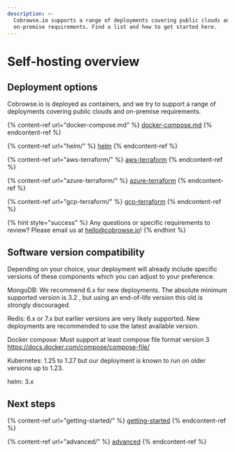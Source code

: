 ```yaml
---
description: >-
  Cobrowse.io supports a range of deployments covering public clouds and
  on-premise requirements. Find a list and how to get started here.
---
```


# Self-hosting overview

## Deployment options

Cobrowse.io is deployed as containers, and we try to support a range of deployments covering public clouds and on-premise requirements.

{% content-ref url="docker-compose.md" %}
[docker-compose.md](docker-compose.md)
{% endcontent-ref %}

{% content-ref url="helm/" %}
[helm](helm/)
{% endcontent-ref %}

{% content-ref url="aws-terraform/" %}
[aws-terraform](aws-terraform/)
{% endcontent-ref %}

{% content-ref url="azure-terraform/" %}
[azure-terraform](azure-terraform/)
{% endcontent-ref %}

{% content-ref url="gcp-terraform/" %}
[gcp-terraform](gcp-terraform/)
{% endcontent-ref %}

{% hint style="success" %}
Any questions or specific requirements to review? Please email us at [hello@cobrowse.io](mailto:hello@cobrowse.io)!
{% endhint %}

## Software version compatibility

Depending on your choice, your deployment will already include specific versions of these components which you can adjust to your preference.

MongoDB: We recommend 6.x for new deployments. The absolute minimum supported version is 3.2 , but using an end-of-life version this old is strongly discouraged.

Redis: 6.x or 7.x but earlier versions are very likely supported. New deployments are recommended to use the latest available version.

Docker compose: Must support at least compose file format version 3 https://docs.docker.com/compose/compose-file/

Kubernetes: 1.25 to 1.27 but our deployment is known to run on older versions up to 1.23.

helm: 3.x

## Next steps

{% content-ref url="getting-started/" %}
[getting-started](getting-started/)
{% endcontent-ref %}

{% content-ref url="advanced/" %}
[advanced](advanced/)
{% endcontent-ref %}
